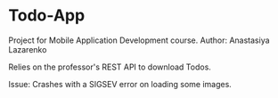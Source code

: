 # Todo-App
Project for Mobile Application Development course.
Author: Anastasiya Lazarenko

Relies on the professor's REST API to download Todos. 

Issue:
Crashes with a SIGSEV error on loading some images.
